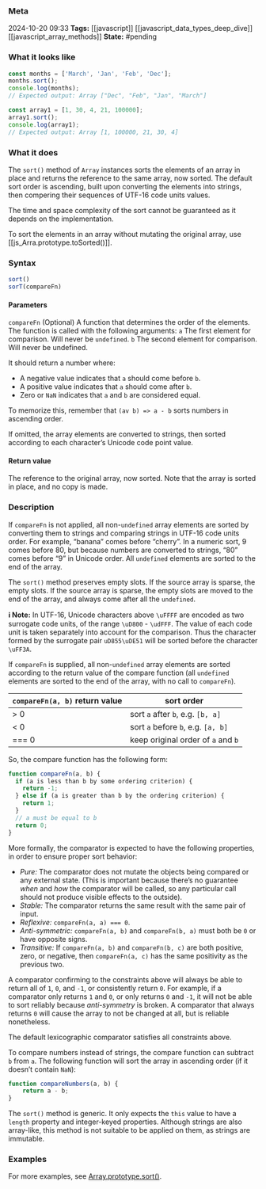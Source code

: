 ### Meta
2024-10-20 09:33
**Tags:** [[javascript]] [[javascript_data_types_deep_dive]] [[javascript_array_methods]]
**State:** #pending 

### What it looks like
```JavaScript title:app.js
const months = ['March', 'Jan', 'Feb', 'Dec'];
months.sort();
console.log(months);
// Expected output: Array ["Dec", "Feb", "Jan", "March"]

const array1 = [1, 30, 4, 21, 100000];
array1.sort();
console.log(array1);
// Expected output: Array [1, 100000, 21, 30, 4]
```

### What it does
The `sort()` method of `Array` instances sorts the elements of an array in place and returns the reference to the same array, now sorted. The default sort order is ascending, built upon converting the elements into strings, then compering their sequences of UTF-16 code units values.

The time and space complexity of the sort cannot be guaranteed as it depends on the implementation.

To sort the elements in an array without mutating the original array, use [[js_Arra.prototype.toSorted()]].

### Syntax
```JavaScript title:app.js
sort()
sorT(compareFn)
```

#### Parameters
`compareFn` (Optional)
A function that determines the order of the elements. The function is called with the following arguments:
	`a`
		The first element for comparison. Will never be `undefined`.
	`b`
		The second element for comparison. Will never be undefined.

It should return a number where:
- A negative value indicates that `a` should come before `b`.
- A positive value indicates that `a` should come after `b`.
- Zero or `NaN` indicates that `a` and `b` are considered equal.

To memorize this, remember that `(av b) => a - b` sorts numbers in ascending order.

If omitted, the array elements are converted to strings, then sorted according to each character’s Unicode code point value.

#### Return value
The reference to the original array, now sorted. Note that the array is sorted in place, and no copy is made.

### Description
If `compareFn` is not applied, all non-`undefined` array elements are sorted by converting them to strings and comparing strings in UTF-16 code units order. For example, “banana” comes before “cherry”. In a numeric sort, 9 comes before 80, but because numbers are converted to strings, “80” comes before “9” in Unicode order. All `undefined` elements are sorted to the end of the array.

The `sort()` method preserves empty slots. If the source array is sparse, the empty slots. If the source array is sparse, the empty slots are moved to the end of the array, and always come after all the `undefined`.

**ℹ️ Note:** In UTF-16, Unicode characters above `\uFFFF` are encoded as two surrogate code units, of the range `\uD800` - `\udFFF`. The value of each code unit is taken separately into account for the comparison. Thus the character formed by the surrogate pair `uD855\uDE51` will be sorted before the character `\uFF3A`.

If `compareFn` is supplied, all non-`undefined` array elements are sorted according to the return value of the compare function (all `undefined` elements are sorted to the end of the array, with no call to `compareFn`).

| `compareFn(a, b)` **return value** | **sort order**                     |
| ---------------------------------- | ---------------------------------- |
| > 0                                | sort `a` after  `b`, e.g. `[b, a]` |
| < 0                                | sort `a` before `b`, e.g. `[a, b]` |
| === 0                              | keep original order of `a` and `b` |

So, the compare function has the following form:
```JavaScript title:app.js
function compareFn(a, b) {
  if (a is less than b by some ordering criterion) {
    return -1;
  } else if (a is greater than b by the ordering criterion) {
    return 1;
  }
  // a must be equal to b
  return 0;
}
```

More formally, the comparator is expected to have the following properties, in order to ensure proper sort behavior:
- *Pure:* The comparator does not mutate the objects being compared or any external state. (This is important because there’s no guarantee *when* and *how* the comparator will be called, so any particular call should not produce visible effects to the outside).
- *Stable:* The comparator returns the same result with the same pair of input.
- *Reflexive:* `compareFn(a, a) === 0`.
- *Anti-symmetric:* `compareFn(a, b)` and `compareFn(b, a)` must both be `0` or have opposite signs.
- *Transitive:* If `compareFn(a, b)` and `compareFn(b, c)` are both positive, zero, or negative, then `compareFn(a, c)` has the same positivity as the previous two.

A comparator confirming to the constraints above will always be able to return all of `1`, `0`, and `-1`, or consistently return `0`. For example, if a comparator only returns `1` and `0`, or only returns `0` and `-1`, it will not be able to sort reliably because *anti-symmetry* is broken. A comparator that always returns `0` will cause the array to not be changed at all, but is reliable nonetheless.

The default lexicographic comparator satisfies all constraints above.

To compare numbers instead of strings, the compare function can subtract `b` from `a`. The following function will sort the array in ascending order (if it doesn’t contain `NaN`):

```JavaScript title:app.js
function compareNumbers(a, b) {
	return a - b;
}
```

The `sort()` method is generic. It only expects the `this` value to have a `length` property and integer-keyed properties. Although strings are also array-like, this method is not suitable to be applied on them, as strings are immutable.

### Examples
For more examples, see [Array.prototype.sort()](https://developer.mozilla.org/en-US/docs/Web/JavaScript/Reference/Global_Objects/Array/sort#examples).